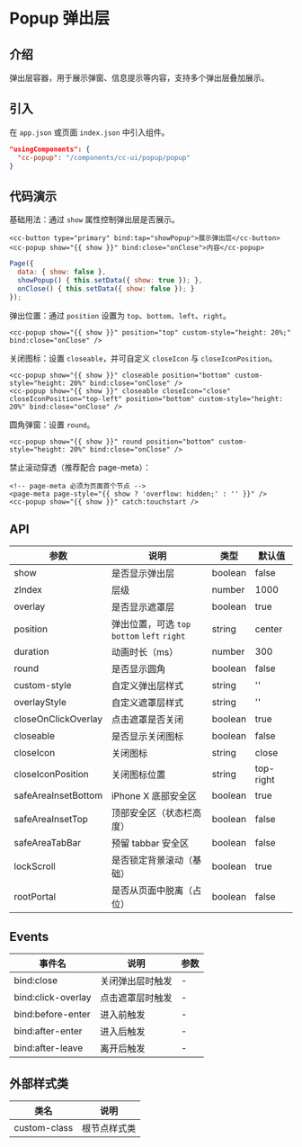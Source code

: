 # Popup 弹出层

## 介绍
弹出层容器，用于展示弹窗、信息提示等内容，支持多个弹出层叠加展示。

## 引入
在 `app.json` 或页面 `index.json` 中引入组件。

```json
"usingComponents": {
  "cc-popup": "/components/cc-ui/popup/popup"
}
```

## 代码演示
基础用法：通过 `show` 属性控制弹出层是否展示。

```wxml
<cc-button type="primary" bind:tap="showPopup">展示弹出层</cc-button>
<cc-popup show="{{ show }}" bind:close="onClose">内容</cc-popup>
```

```js
Page({
  data: { show: false },
  showPopup() { this.setData({ show: true }); },
  onClose() { this.setData({ show: false }); }
});
```

弹出位置：通过 `position` 设置为 `top`、`bottom`、`left`、`right`。

```wxml
<cc-popup show="{{ show }}" position="top" custom-style="height: 20%;" bind:close="onClose" />
```

关闭图标：设置 `closeable`，并可自定义 `closeIcon` 与 `closeIconPosition`。

```wxml
<cc-popup show="{{ show }}" closeable position="bottom" custom-style="height: 20%" bind:close="onClose" />
<cc-popup show="{{ show }}" closeable closeIcon="close" closeIconPosition="top-left" position="bottom" custom-style="height: 20%" bind:close="onClose" />
```

圆角弹窗：设置 `round`。

```wxml
<cc-popup show="{{ show }}" round position="bottom" custom-style="height: 20%" bind:close="onClose" />
```

禁止滚动穿透（推荐配合 page-meta）：

```wxml
<!-- page-meta 必须为页面首个节点 -->
<page-meta page-style="{{ show ? 'overflow: hidden;' : '' }}" />
<cc-popup show="{{ show }}" catch:touchstart />
```

## API

| 参数 | 说明 | 类型 | 默认值 |
| --- | --- | --- | --- |
| show | 是否显示弹出层 | boolean | false |
| zIndex | 层级 | number | 1000 |
| overlay | 是否显示遮罩层 | boolean | true |
| position | 弹出位置，可选 `top` `bottom` `left` `right` | string | center |
| duration | 动画时长（ms） | number | 300 |
| round | 是否显示圆角 | boolean | false |
| custom-style | 自定义弹出层样式 | string | '' |
| overlayStyle | 自定义遮罩层样式 | string | '' |
| closeOnClickOverlay | 点击遮罩是否关闭 | boolean | true |
| closeable | 是否显示关闭图标 | boolean | false |
| closeIcon | 关闭图标 | string | close |
| closeIconPosition | 关闭图标位置 | string | top-right |
| safeAreaInsetBottom | iPhone X 底部安全区 | boolean | true |
| safeAreaInsetTop | 顶部安全区（状态栏高度） | boolean | false |
| safeAreaTabBar | 预留 tabbar 安全区 | boolean | false |
| lockScroll | 是否锁定背景滚动（基础） | boolean | true |
| rootPortal | 是否从页面中脱离（占位） | boolean | false |

## Events

| 事件名 | 说明 | 参数 |
| --- | --- | --- |
| bind:close | 关闭弹出层时触发 | - |
| bind:click-overlay | 点击遮罩层时触发 | - |
| bind:before-enter | 进入前触发 | - |
| bind:after-enter | 进入后触发 | - |
| bind:after-leave | 离开后触发 | - |

## 外部样式类

| 类名 | 说明 |
| --- | --- |
| custom-class | 根节点样式类 | 